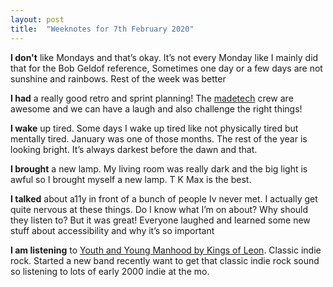 ```yaml
---
layout: post
title:  "Weeknotes for 7th February 2020"
---
```




**I don't** like Mondays and that’s okay. It’s not every Monday like I mainly did that for the Bob Geldof reference, Sometimes one day or a few days are not sunshine and rainbows. Rest of the week was better

**I had** a really good retro and sprint planning! The [madetech](https://www.madetech.com/) crew are awesome and we can have a laugh and also challenge the right things!

**I wake** up tired. Some days I wake up tired like not physically tired but mentally tired. January was one of those months. The rest of the year is looking bright. It’s always darkest before the dawn and that.

**I brought** a new lamp. My living room was really dark and the big light is awful so I brought myself a new lamp. T K Max is the best.

**I talked** about a11y in front of a bunch of people Iv never met. I actually get quite nervous at these things. Do I know what I’m on about? Why should they listen to? But it was great! Everyone laughed and learned some new stuff about accessibility and why it’s so important

**I am listening** to [Youth and Young Manhood by Kings of Leon](https://open.spotify.com/album/2137zeBGNgOWP4D96q6qxd?si=qVEu-0A2T4Waq7y04_-6pw). Classic indie rock. Started a new band recently want to get that classic indie rock sound so listening to lots of early 2000 indie at the mo.
